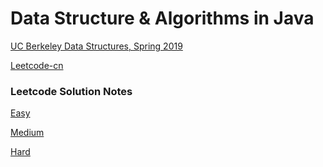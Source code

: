 # Data Structure & Algorithms in Java

[UC Berkeley Data Structures, Spring 2019][1]

[Leetcode-cn][2]

[1]:	https://sp19.datastructur.es/
[2]:	https://leetcode-cn.com

### Leetcode Solution Notes

[Easy](https://github.com/joey66666/Algorithms/blob/master/Leetcode-cn/notes/Easy.md)

[Medium](https://github.com/joey66666/Algorithms/blob/master/Leetcode-cn/notes/Medium.md)

[Hard](https://github.com/joey66666/Algorithms/blob/master/Leetcode-cn/notes/Hard.md)